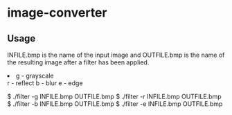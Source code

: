# image-converter

## Usage
INFILE.bmp is the name of the input image and OUTFILE.bmp is the name of the resulting image after a filter has been applied.
<li> g - grayscale </li>
r - reflect
b - blur
e - edge

$ ./filter -g INFILE.bmp OUTFILE.bmp
$ ./filter -r INFILE.bmp OUTFILE.bmp
$ ./filter -b INFILE.bmp OUTFILE.bmp
$ ./filter -e INFILE.bmp OUTFILE.bmp
